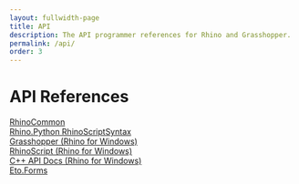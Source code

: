 ```yaml
---
layout: fullwidth-page
title: API
description: The API programmer references for Rhino and Grasshopper.
permalink: /api/
order: 3
---
```

# API References  

<a href="{{ site.baseurl }}/api/RhinoCommon" target="_blank">RhinoCommon</a> <span class="glyphicon glyphicon-new-window" aria-hidden="true"></span>  
<a href="{{ site.baseurl }}/api/RhinoScriptSyntax">Rhino.Python RhinoScriptSyntax</a>  
<a href="{{ site.baseurl }}/api/grasshopper" target="_blank">Grasshopper (Rhino for Windows)</a> <span class="glyphicon glyphicon-new-window" aria-hidden="true"></span>  
<a href="{{ site.baseurl }}/api/rhinoscript" target="_blank">RhinoScript (Rhino for Windows)</a> <span class="glyphicon glyphicon-new-window" aria-hidden="true"></span>  
<a href="{{ site.baseurl }}/api/cpp" target="_blank">C++ API Docs (Rhino for Windows)</a> <span class="glyphicon glyphicon-new-window" aria-hidden="true"></span>  
<a href="http://api.etoforms.picoe.ca/html/R_Project_EtoForms.htm" target="_blank">Eto.Forms</a> <span class="glyphicon glyphicon-new-window" aria-hidden="true"></span>  
